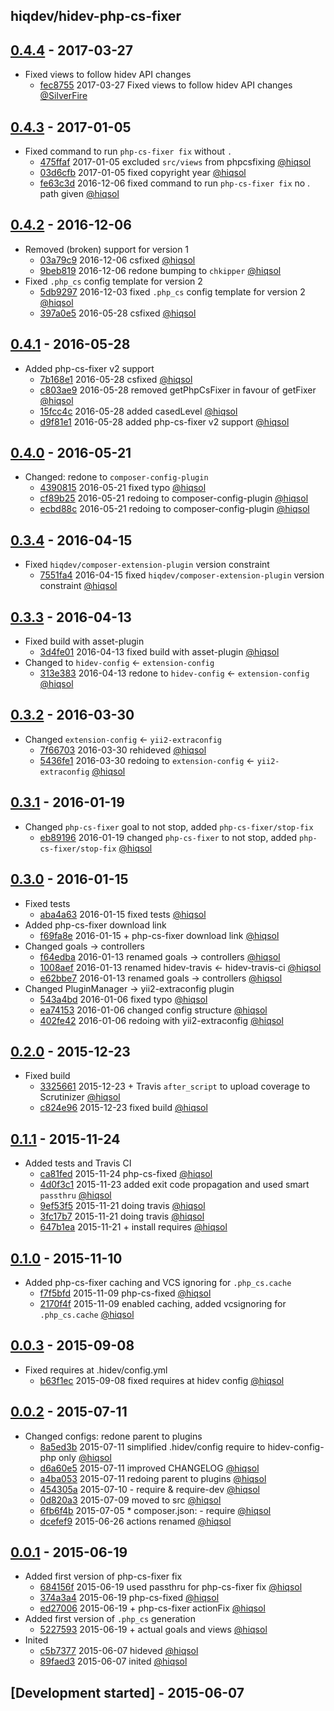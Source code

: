 hiqdev/hidev-php-cs-fixer
-------------------------

## [0.4.4] - 2017-03-27

- Fixed views to follow hidev API changes
    - [fec8755] 2017-03-27 Fixed views to follow hidev API changes [@SilverFire]

## [0.4.3] - 2017-01-05

- Fixed command to run `php-cs-fixer fix` without `.`
    - [475ffaf] 2017-01-05 excluded `src/views` from phpcsfixing [@hiqsol]
    - [03d6cfb] 2017-01-05 fixed copyright year [@hiqsol]
    - [fe63c3d] 2016-12-06 fixed command to run `php-cs-fixer fix` no . path given [@hiqsol]

## [0.4.2] - 2016-12-06

- Removed (broken) support for version 1
    - [03a79c9] 2016-12-06 csfixed [@hiqsol]
    - [9beb819] 2016-12-06 redone bumping to `chkipper` [@hiqsol]
- Fixed `.php_cs` config template for version 2
    - [5db9297] 2016-12-03 fixed `.php_cs` config template for version 2 [@hiqsol]
    - [397a0e5] 2016-05-28 csfixed [@hiqsol]

## [0.4.1] - 2016-05-28

- Added php-cs-fixer v2 support
    - [7b168e1] 2016-05-28 csfixed [@hiqsol]
    - [c803ae9] 2016-05-28 removed getPhpCsFixer in favour of getFixer [@hiqsol]
    - [15fcc4c] 2016-05-28 added casedLevel [@hiqsol]
    - [d9f81e1] 2016-05-28 added php-cs-fixer v2 support [@hiqsol]

## [0.4.0] - 2016-05-21

- Changed: redone to `composer-config-plugin`
    - [4390815] 2016-05-21 fixed typo [@hiqsol]
    - [cf89b25] 2016-05-21 redoing to composer-config-plugin [@hiqsol]
    - [ecbd88c] 2016-05-21 redoing to composer-config-plugin [@hiqsol]

## [0.3.4] - 2016-04-15

- Fixed `hiqdev/composer-extension-plugin` version constraint
    - [7551fa4] 2016-04-15 fixed `hiqdev/composer-extension-plugin` version constraint [@hiqsol]

## [0.3.3] - 2016-04-13

- Fixed build with asset-plugin
    - [3d4fe01] 2016-04-13 fixed build with asset-plugin [@hiqsol]
- Changed to `hidev-config` <- `extension-config`
    - [313e383] 2016-04-13 redone to `hidev-config` <- `extension-config` [@hiqsol]

## [0.3.2] - 2016-03-30

- Changed `extension-config` <- `yii2-extraconfig`
    - [7f66703] 2016-03-30 rehideved [@hiqsol]
    - [5436fe1] 2016-03-30 redoing to `extension-config` <- `yii2-extraconfig` [@hiqsol]

## [0.3.1] - 2016-01-19

- Changed `php-cs-fixer` goal to not stop, added `php-cs-fixer/stop-fix`
    - [eb89196] 2016-01-19 changed `php-cs-fixer` to not stop, added `php-cs-fixer/stop-fix` [@hiqsol]

## [0.3.0] - 2016-01-15

- Fixed tests
    - [aba4a63] 2016-01-15 fixed tests [@hiqsol]
- Added php-cs-fixer download link
    - [f69fa8e] 2016-01-15 + php-cs-fixer download link [@hiqsol]
- Changed goals -> controllers
    - [f64edba] 2016-01-13 renamed goals -> controllers [@hiqsol]
    - [1008aef] 2016-01-13 renamed hidev-travis <- hidev-travis-ci [@hiqsol]
    - [e62bbe7] 2016-01-13 renamed goals -> controllers [@hiqsol]
- Changed PluginManager -> yii2-extraconfig plugin
    - [543a4bd] 2016-01-06 fixed typo [@hiqsol]
    - [ea74153] 2016-01-06 changed config structure [@hiqsol]
    - [402fe42] 2016-01-06 redoing with yii2-extraconfig [@hiqsol]

## [0.2.0] - 2015-12-23

- Fixed build
    - [3325661] 2015-12-23 + Travis `after_script` to upload coverage to Scrutinizer [@hiqsol]
    - [c824e96] 2015-12-23 fixed build [@hiqsol]

## [0.1.1] - 2015-11-24

- Added tests and Travis CI
    - [ca81fed] 2015-11-24 php-cs-fixed [@hiqsol]
    - [4d0f3c1] 2015-11-23 added exit code propagation and used smart `passthru` [@hiqsol]
    - [9ef53f5] 2015-11-21 doing travis [@hiqsol]
    - [3fc17b7] 2015-11-21 doing travis [@hiqsol]
    - [647b1ea] 2015-11-21 + install requires [@hiqsol]

## [0.1.0] - 2015-11-10

- Added php-cs-fixer caching and VCS ignoring for `.php_cs.cache`
    - [f7f5bfd] 2015-11-09 php-cs-fixed [@hiqsol]
    - [2170f4f] 2015-11-09 enabled caching, added vcsignoring for `.php_cs.cache` [@hiqsol]

## [0.0.3] - 2015-09-08

- Fixed requires at .hidev/config.yml
    - [b63f1ec] 2015-09-08 fixed requires at hidev config [@hiqsol]

## [0.0.2] - 2015-07-11

- Changed configs: redone parent to plugins
    - [8a5ed3b] 2015-07-11 simplified .hidev/config require to hidev-config-php only [@hiqsol]
    - [d6a60e5] 2015-07-11 improved CHANGELOG [@hiqsol]
    - [a4ba053] 2015-07-11 redoing parent to plugins [@hiqsol]
    - [454305a] 2015-07-10 - require & require-dev [@hiqsol]
    - [0d820a3] 2015-07-09 moved to src [@hiqsol]
    - [6fb6f4b] 2015-07-05 * composer.json: - require [@hiqsol]
    - [dcefef9] 2015-06-26 actions renamed [@hiqsol]

## [0.0.1] - 2015-06-19

- Added first version of php-cs-fixer fix
    - [684156f] 2015-06-19 used passthru for php-cs-fixer fix [@hiqsol]
    - [374a3a4] 2015-06-19 php-cs-fixed [@hiqsol]
    - [ed27006] 2015-06-19 + php-cs-fixer actionFix [@hiqsol]
- Added first version of `.php_cs` generation
    - [5227593] 2015-06-19 + actual goals and views [@hiqsol]
- Inited
    - [c5b7377] 2015-06-07 hideved [@hiqsol]
    - [89faed3] 2015-06-07 inited [@hiqsol]

## [Development started] - 2015-06-07

[@SilverFire]: https://github.com/SilverFire
[d.naumenko.a@gmail.com]: https://github.com/SilverFire
[@tafid]: https://github.com/tafid
[andreyklochok@gmail.com]: https://github.com/tafid
[@BladeRoot]: https://github.com/BladeRoot
[bladeroot@gmail.com]: https://github.com/BladeRoot
[@hiqsol]: https://github.com/hiqsol
[sol@hiqdev.com]: https://github.com/hiqsol
[7b168e1]: https://github.com/hiqdev/hidev-php-cs-fixer/commit/7b168e1
[c803ae9]: https://github.com/hiqdev/hidev-php-cs-fixer/commit/c803ae9
[15fcc4c]: https://github.com/hiqdev/hidev-php-cs-fixer/commit/15fcc4c
[d9f81e1]: https://github.com/hiqdev/hidev-php-cs-fixer/commit/d9f81e1
[4390815]: https://github.com/hiqdev/hidev-php-cs-fixer/commit/4390815
[cf89b25]: https://github.com/hiqdev/hidev-php-cs-fixer/commit/cf89b25
[ecbd88c]: https://github.com/hiqdev/hidev-php-cs-fixer/commit/ecbd88c
[7551fa4]: https://github.com/hiqdev/hidev-php-cs-fixer/commit/7551fa4
[3d4fe01]: https://github.com/hiqdev/hidev-php-cs-fixer/commit/3d4fe01
[313e383]: https://github.com/hiqdev/hidev-php-cs-fixer/commit/313e383
[7f66703]: https://github.com/hiqdev/hidev-php-cs-fixer/commit/7f66703
[5436fe1]: https://github.com/hiqdev/hidev-php-cs-fixer/commit/5436fe1
[eb89196]: https://github.com/hiqdev/hidev-php-cs-fixer/commit/eb89196
[aba4a63]: https://github.com/hiqdev/hidev-php-cs-fixer/commit/aba4a63
[f69fa8e]: https://github.com/hiqdev/hidev-php-cs-fixer/commit/f69fa8e
[f64edba]: https://github.com/hiqdev/hidev-php-cs-fixer/commit/f64edba
[1008aef]: https://github.com/hiqdev/hidev-php-cs-fixer/commit/1008aef
[e62bbe7]: https://github.com/hiqdev/hidev-php-cs-fixer/commit/e62bbe7
[543a4bd]: https://github.com/hiqdev/hidev-php-cs-fixer/commit/543a4bd
[ea74153]: https://github.com/hiqdev/hidev-php-cs-fixer/commit/ea74153
[402fe42]: https://github.com/hiqdev/hidev-php-cs-fixer/commit/402fe42
[3325661]: https://github.com/hiqdev/hidev-php-cs-fixer/commit/3325661
[c824e96]: https://github.com/hiqdev/hidev-php-cs-fixer/commit/c824e96
[ca81fed]: https://github.com/hiqdev/hidev-php-cs-fixer/commit/ca81fed
[4d0f3c1]: https://github.com/hiqdev/hidev-php-cs-fixer/commit/4d0f3c1
[9ef53f5]: https://github.com/hiqdev/hidev-php-cs-fixer/commit/9ef53f5
[3fc17b7]: https://github.com/hiqdev/hidev-php-cs-fixer/commit/3fc17b7
[647b1ea]: https://github.com/hiqdev/hidev-php-cs-fixer/commit/647b1ea
[f7f5bfd]: https://github.com/hiqdev/hidev-php-cs-fixer/commit/f7f5bfd
[2170f4f]: https://github.com/hiqdev/hidev-php-cs-fixer/commit/2170f4f
[b63f1ec]: https://github.com/hiqdev/hidev-php-cs-fixer/commit/b63f1ec
[8a5ed3b]: https://github.com/hiqdev/hidev-php-cs-fixer/commit/8a5ed3b
[d6a60e5]: https://github.com/hiqdev/hidev-php-cs-fixer/commit/d6a60e5
[a4ba053]: https://github.com/hiqdev/hidev-php-cs-fixer/commit/a4ba053
[454305a]: https://github.com/hiqdev/hidev-php-cs-fixer/commit/454305a
[0d820a3]: https://github.com/hiqdev/hidev-php-cs-fixer/commit/0d820a3
[6fb6f4b]: https://github.com/hiqdev/hidev-php-cs-fixer/commit/6fb6f4b
[dcefef9]: https://github.com/hiqdev/hidev-php-cs-fixer/commit/dcefef9
[684156f]: https://github.com/hiqdev/hidev-php-cs-fixer/commit/684156f
[374a3a4]: https://github.com/hiqdev/hidev-php-cs-fixer/commit/374a3a4
[ed27006]: https://github.com/hiqdev/hidev-php-cs-fixer/commit/ed27006
[5227593]: https://github.com/hiqdev/hidev-php-cs-fixer/commit/5227593
[c5b7377]: https://github.com/hiqdev/hidev-php-cs-fixer/commit/c5b7377
[89faed3]: https://github.com/hiqdev/hidev-php-cs-fixer/commit/89faed3
[5db9297]: https://github.com/hiqdev/hidev-php-cs-fixer/commit/5db9297
[397a0e5]: https://github.com/hiqdev/hidev-php-cs-fixer/commit/397a0e5
[03a79c9]: https://github.com/hiqdev/hidev-php-cs-fixer/commit/03a79c9
[9beb819]: https://github.com/hiqdev/hidev-php-cs-fixer/commit/9beb819
[475ffaf]: https://github.com/hiqdev/hidev-php-cs-fixer/commit/475ffaf
[03d6cfb]: https://github.com/hiqdev/hidev-php-cs-fixer/commit/03d6cfb
[fe63c3d]: https://github.com/hiqdev/hidev-php-cs-fixer/commit/fe63c3d
[Under development]: https://github.com/hiqdev/hidev-php-cs-fixer/compare/0.4.3...HEAD
[0.4.2]: https://github.com/hiqdev/hidev-php-cs-fixer/compare/0.4.1...0.4.2
[0.4.1]: https://github.com/hiqdev/hidev-php-cs-fixer/compare/0.4.0...0.4.1
[0.4.0]: https://github.com/hiqdev/hidev-php-cs-fixer/compare/0.3.4...0.4.0
[0.3.4]: https://github.com/hiqdev/hidev-php-cs-fixer/compare/0.3.3...0.3.4
[0.3.3]: https://github.com/hiqdev/hidev-php-cs-fixer/compare/0.3.2...0.3.3
[0.3.2]: https://github.com/hiqdev/hidev-php-cs-fixer/compare/0.3.1...0.3.2
[0.3.1]: https://github.com/hiqdev/hidev-php-cs-fixer/compare/0.3.0...0.3.1
[0.3.0]: https://github.com/hiqdev/hidev-php-cs-fixer/compare/0.2.0...0.3.0
[0.2.0]: https://github.com/hiqdev/hidev-php-cs-fixer/compare/0.1.1...0.2.0
[0.1.1]: https://github.com/hiqdev/hidev-php-cs-fixer/compare/0.1.0...0.1.1
[0.1.0]: https://github.com/hiqdev/hidev-php-cs-fixer/compare/0.0.3...0.1.0
[0.0.3]: https://github.com/hiqdev/hidev-php-cs-fixer/compare/0.0.2...0.0.3
[0.0.2]: https://github.com/hiqdev/hidev-php-cs-fixer/compare/0.0.1...0.0.2
[0.0.1]: https://github.com/hiqdev/hidev-php-cs-fixer/releases/tag/0.0.1
[0.4.3]: https://github.com/hiqdev/hidev-php-cs-fixer/compare/0.4.2...0.4.3
[fec8755]: https://github.com/hiqdev/hidev-php-cs-fixer/commit/fec8755
[0.4.4]: https://github.com/hiqdev/hidev-php-cs-fixer/compare/0.4.3...0.4.4
